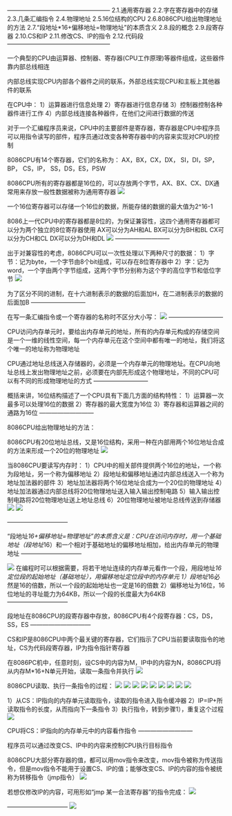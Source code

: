 —————————————————
2.1.通用寄存器
2.2.字在寄存器中的存储
2.3.几条汇编指令
2.4.物理地址
2.5.16位结构的CPU
2.6.8086CPU给出物理地址的方法
2.7.“段地址*16+偏移地址=物理地址”的本质含义
2.8.段的概念
2.9.段寄存器
2.10.CS和IP
2.11.修改CS、IP的指令
2.12.代码段
—————————————————

一个典型的CPU由运算器、控制器、寄存器(CPU工作原理)等器件组成，这些器件靠内部总线相连

内部总线实现CPU内部各个器件之间的联系，外部总线实现CPU和主板上其他器件的联系

在CPU中：
1）运算器进行信息处理
2）寄存器进行信息存储
3）控制器控制各种器件进行工作
4）内部总线连接各种器件，在他们之间进行数据的传送

对于一个汇编程序员来说，CPU中的主要部件是寄存器，寄存器是CPU中程序员可以用指令读写的部件，程序员通过改变各种寄存器中的内容来实现对CPU的控制

8086CPU有14个寄存器，它们的名称为：
AX，BX，CX，DX，
SI，DI，SP，BP，
CS，IP，
SS，DS，ES，PSW

8086CPU所有的寄存器都是16位的，可以存放两个字节，AX、BX、CX、DX通常用来存放一般性数据被称为通用寄存器
![](https://tva1.sinaimg.cn/large/008eGmZEly1gor8shcygwj30e903sdg9.jpg)

一个16位寄存器可以存储一个16位的数据，所能存储的数据的最大值为2^16-1

8086上一代CPU中的寄存器都是8位的，为保证兼容性，这四个通用寄存器都可以分为两个独立的8位寄存器使用
AX可以分为AH和AL
BX可以分为BH和BL
CX可以分为CH和CL
DX可以分为DH和DL
![](https://tva1.sinaimg.cn/large/008eGmZEly1gor8ss5p1mj30g605fwfz.jpg)
—————————

出于对兼容性的考虑，8086CPU可以一次性处理以下两种尺寸的数据：
1）字节：记为byte，一个字节由8个bit组成，可以存在8位寄存器中
2）字：记为word，一个字由两个字节组成，这两个字节分别称为这个字的高位字节和低位字节
![](https://tva1.sinaimg.cn/large/008eGmZEly1gor8t4abvtj306802hgls.jpg)

为了区分不同的进制，在十六进制表示的数据的后面加H，在二进制表示的数据的后面加B
—————————

在写一条汇编指令或一个寄存器的名称时不区分大小写：
![](https://tva1.sinaimg.cn/large/008eGmZEly1gor8tjwbmyj30ch03pt9m.jpg)
—————————

CPU访问内存单元时，要给出内存单元的地址，所有的内存单元构成的存储空间是一个一维的线性空间，每一个内存单元在这个空间中都有唯一的地址，我们将这个唯一的地址称为物理地址

CPU通过地址总线送入存储器的，必须是一个内存单元的物理地址。在CPU向地址总线上发出物理地址之前，必须要在内部先形成这个物理地址，不同的CPU可以有不同的形成物理地址的方式
—————————

概括来讲，16位结构描述了一个CPU具有下面几方面的结构特性：
1）运算器一次最多可以处理16位的数据
2）寄存器的最大宽度为16位
3）寄存器和运算器之间的通路为16位
—————————

8086CPU给出物理地址的方法：

8086CPU有20位地址总线，又是16位结构，采用一种在内部用两个16位地址合成的方法来形成一个20位的物理地址
![](https://tva1.sinaimg.cn/large/008eGmZEly1gor8u1db7lj30aa06ydgo.jpg)

当8086CPU要读写内存时：
1）CPU中的相关部件提供两个16位的地址，一个称为段地址，另一个称为偏移地址
2）段地址和偏移地址通过内部总线送入一个称为地址加法器的部件
3）地址加法器将两个16位地址合成为一个20位的物理地址
4）地址加法器通过内部总线将20位物理地址送入输入输出控制电路
5）输入输出控制电路将20位物理地址送上地址总线
6）20位物理地址被地址总线传送到存储器
![](https://tva1.sinaimg.cn/large/008eGmZEly1gor8ubj36tj30cj06y403.jpg)
![](https://tva1.sinaimg.cn/large/008eGmZEly1gor8ukaiukj30bz08h42f.jpg)

——————————

“段地址*16+偏移地址=物理地址”的本质含义是：CPU在访问内存时，用一个基础地址（段地址*16）和一个相对于基础地址的偏移地址相加，给出内存单元的物理地址
——————————

![](https://tva1.sinaimg.cn/large/008eGmZEly1gor8uth09bj30au066aar.jpg)
在编程时可以根据需要，将若干地址连续的内存单元看作一个段，用段地址*16定位段的起始地址（基础地址），用偏移地址定位段中的内存单元
1）段地址*16必然是16的倍数，所以一个段的起始地址也一定是16的倍数
2）偏移地址为16位，16位地址的寻址能力为64KB，所以一个段的长度最大为64KB
——————————

段地址在8086CPU的段寄存器中存放，8086CPU有4个段寄存器：CS，DS，SS，ES
——————————

CS和IP是8086CPU中两个最关键的寄存器，它们指示了CPU当前要读取指令的地址，CS为代码段寄存器，IP为指令指针寄存器

在8086PC机中，任意时刻，设CS中的内容为M，IP中的内容为N，8086CPU将从内存M*16+N单元开始，读取一条指令并执行
![](https://tva1.sinaimg.cn/large/008eGmZEly1gor8w0hau0j30c409hju7.jpg)

8086CPU读取、执行一条指令的过程：
![](https://tva1.sinaimg.cn/large/008eGmZEly1gor8w92jsrj30c405kq4e.jpg)
![](https://tva1.sinaimg.cn/large/008eGmZEly1gor8wgrgaxj30c405kmym.jpg)
![](https://tva1.sinaimg.cn/large/008eGmZEly1gor8woipllj30c405kgmz.jpg)
![](https://tva1.sinaimg.cn/large/008eGmZEly1gor8wvqrskj30c405k75o.jpg)
![](https://tva1.sinaimg.cn/large/008eGmZEly1gor8x2wtnpj30c405fabk.jpg)
![](https://tva1.sinaimg.cn/large/008eGmZEly1gor8x9k43hj30c405f0u6.jpg)
![](https://tva1.sinaimg.cn/large/008eGmZEly1gor8xguwhdj30c406f0uf.jpg)
![](https://tva1.sinaimg.cn/large/008eGmZEly1gor8xntv5ij30c405edh6.jpg)
![](https://tva1.sinaimg.cn/large/008eGmZEly1gor8xvhssgj30c405vq4c.jpg)

1）从CS：IP指向的内存单元读取指令，读取的指令进入指令缓冲器
2）IP=IP+所读取指令的长度，从而指向下一条指令
3）执行指令，转到步骤1），重复这个过程
![](https://tva1.sinaimg.cn/large/008eGmZEly1gor8y47ydgj30c401jwey.jpg)

CPU将CS：IP指向的内存单元中的内容看作指令
—————————

程序员可以通过改变CS、IP中的内容来控制CPU执行目标指令

8086CPU大部分寄存器的值，都可以用mov指令来改变，mov指令被称为传送指令，但是mov指令不能用于设置CS、IP的值；能够改变CS、IP的内容的指令被统称为转移指令（jmp指令）
![](https://tva1.sinaimg.cn/large/008eGmZEly1gor8yjgr77j30c402z0tg.jpg)

若想仅修改IP的内容，可用形如“jmp 某一合法寄存器”的指令完成：
![](https://tva1.sinaimg.cn/large/008eGmZEly1gor8yskyiej30c40383z6.jpg)

——————————
![](https://tva1.sinaimg.cn/large/008eGmZEly1gor8z1g7l7j30cm087gnz.jpg)

